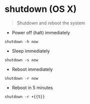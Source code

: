 # shutdown (OS X)

> Shutdown and reboot the system

- Power off (halt) immediately

`shutdown -h now`

- Sleep immediately

`shutdown -s now`

- Reboot immediately

`shutdown -r now`

- Reboot in 5 minutes

`shutdown -r +{{5}}`
